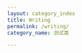 ```yaml
---
layout: category_index
title: Writing
permalink: /writing/
category_name: 测试类

---
```

<!--

设置前面的内容：
title = 你的页面标题和导航中的链接名称
固定链接 = 页面的网址，例如 example.com/my-awesome-category。
category_name = 你想用来分组帖子的分类名称，你需要在帖子页面上使用相同的名称。

在根目录下保存这个页面。
在文件名中使用与固定链接相同的名称，即

permalink： /my-awesome-category/固定链接
filename：my-awesome-category.html 文件名

-->
